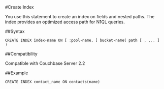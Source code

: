 <a href="#create-index"></a>
#Create Index

You use this statement to create an index on fields and nested paths. The index provides an optimized access path for N1QL queries.

##Syntax

    CREATE INDEX index-name ON [ :pool-name. ] bucket-name( path [ , ... ] )
    
##Compatibility

Compatible with Couchbase Server 2.2

##Example

    CREATE INDEX contact_name ON contacts(name)

